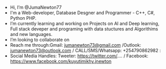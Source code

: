 -  Hi, I’m @JumaNewton77
-  I'm a Web-developer, Database Desgner and Programmer - C++, C#, Python PHP.
-  I’m currently learning and working on Projects on AI and Deep learning, Full stack deveper and programing with data stuctures and Algorithims and new languages.
-  I’m looking to collaborate on 
-  Reach me through:Gmail: jumanewton73@gmail.com /Outlook: jumanewton73@outlook.com / CALL/SMS/Whatsapp: +254790862982 :
-  Social Media Handles: Tweeter: https://twitter.com/.... / Facebook: https://www.facebook.com/kuyutimikhy.jnewton

<!---
JumaNewton77/JumaNewton77 is a ✨ special ✨ repository because its `README.md` (this file) appears on your GitHub profile.
You can click the Preview link to take a look at your changes.
--->
